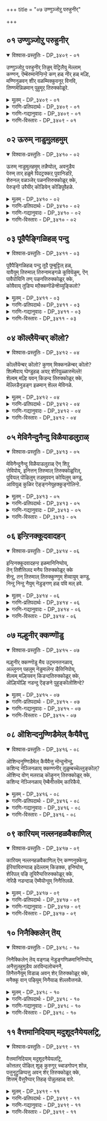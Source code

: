 +++
title = "०७ उण्णुञ्जोऱु परुहुनीर्"

+++


## ०१ उण्णुञ्जोऱु परुहुनीर्

<details open><summary>विश्वास-प्रस्तुतिः - DP_३४०९ - ०१</summary>

उण्णुञ्जोऱु परुहुनीर् तिन्नुम् वॆट्रिलैयु मॆल्लाम्  
कण्णन्, ऎम्बॆरुमानॆन्ऱिन्ऱे कण् हळ् नीर् हळ् मल्हि,  
मण्णिनुळवन् शीर् वळम्मिक्कुवनूर् विनवि,  
तिण्णमॆन्निळमान् पुहुमूर् तिरुक्कोळूरे.
</details>

<details><summary>मूलम् - DP_३४०९ - ०१</summary>

उण्णुञ्जोऱु परुहुनीर् तिन्नुम् वॆट्रिलैयु मॆल्लाम्  
कण्णन्, ऎम्बॆरुमानॆन्ऱिन्ऱे कण् हळ् नीर् हळ् मल्हि,  
मण्णिनुळवन् शीर् वळम्मिक्कुवनूर् विनवि,  
तिण्णमॆन्निळमान् पुहुमूर् तिरुक्कोळूरे.
</details>

<details><summary>गरणि-प्रतिपदार्थः - DP_३४०९ - ०१</summary>

उण्णुम् शोऱु = उण्णुव अन्नवू, परुहुम् नीर् = कुडियुव नीरू, तिन्नुम् वॆट्रिलैयुम् = मॆद्दुतिन्नुव वीळॆयदॆलॆयू, ऎल्लाम् = ऎल्लवू, कण्णन्= अत्याकर्षकनाद \(श्रीकृष्णावतारियाद\), ऎम्बॆरुमान् = भगवन्तने, ऎन्ऱु ऎन्ऱे = ऎन्नुत्त ऎन्नुत्तले, कण् हळ् = कण्णुगळल्लि, नीर् हळ् मल्हि = नीरु तुम्बि हरियुत्ता, मण्णिनुळ् = भूलोकदल्लि, अवन् = अवनु शीर् = सम्पत्तु, वळम् = सौन्दर्य, मिक्कवन् = अतिशयवागि इरुववन, ऊर् = दिव्यदेशवन्नु, विनवि = केळिकॊळ्ळुत्तले, तिण्णम् = सत्यवागियू, नन्न, इळमान् = ऎळॆयजिङ्कॆयन्तिरुव मगळु, पुहुम् ऊर् = सेरुव \(प्रवेशिसिद\) ऊरु, तिरुक्कोळूरे = तिरुक्कोळूरु ऎम्बुदे. 
</details>

<details><summary>गरणि-गद्यानुवादः - DP_३४०९ - ०१</summary>

उण्णुव अन्नवू, कुडियुव नीरू, मॆल्लुव वीळॆयवू, ऎल्लवू अत्याकर्षकनाद भगवन्तने ऎन्नुत्त ऎन्नुत्तले, कण्णुगळल्लि नीरन्नु हरिसुत्ता, भूलोकदल्लि कीर्ति सम्पत्तु सौन्दर्यादिगळु अतिशयवागिरुव अवनिरुव दिव्यदेशवन्नु केळिकॊळ्ळुत्तले, सत्यवागियू, ऎळॆयजिङ्कॆयन्तिरुव नन्न मगळु सेरिद ऊरुतिरुक्कोळूरु. 
</details>

<details><summary>गरणि-विस्तारः - DP_३४०९ - ०१</summary>

इदु तुम्ब स्वारस्यपूर्णवाद तिरुवाय् मॊऴि. इदरल्लि भगवन्तनिगू अवन भक्तनिगू इरबेकाद निकट सम्बन्धवन्नु सरळवादऒन्दु निदर्शनद मूलक तिळिसलागुत्तदॆ. 

मनुष्यनु बदुकिरलु, ओडियाडलु, कॆलस माडलु शक्तिकॊडुवन्तॆ अवनु प्रतिदिनवू अन्न नीरु- इवुगळन्नु उपयोगिसलेबेकु. शक्ति कॊडुव वस्तुगळन्नू अन्न नीरिन जॊतॆगॆ उपयोगिसबेकु. इवुगळन्नु ’धारक’ मत्तु ’पोषक’ वस्तुगळु ऎन्दु विङ्गडिसलागिदॆ. इवुगळल्लदॆ, अवनिगॆ आनन्दवन्नुण्टुमाडलु, इन्द्रियगळिगू मनस्सिगू उत्तेजनगॊळिसलु, अवनु ’भोग्य’ वस्तुगळन्नू बळसुत्तानॆ. ई धारक, पोषक, भोग्य वस्तुगळन्तॆये, सर्वविधदल्लू सर्वस्ववू भगवन्तने ऎम्ब दृढविश्वासवन्नु बॆळॆसिकॊण्डु, आजीव पर्यन्त भगवन्तनन्नु अनुभविसुत्ता बरुववने निजवाद भक्तनॆनिसुत्तानॆ. 

उण्णुव अन्नवू भगवन्तनॆ. कुडियुव नीरू भगवन्तने उण्ड बळिक जीर्णकारि ऎन्दागलि, बायि चपल ऎन्दागलि बळसुव \(वीळॆयदॆलॆ, अडकॆ, सुण्ण\) ताम्बूलवू सह भगवन्तनॆ. तानु बदुकिरुवष्टु कालवू बळसुव वस्तुगळॆल्लवू भगवत्स्वरूपवे, तानु अनुभविसुवुदु भगवन्तनन्ने ऎम्ब दृढविश्वासवन्नु भक्तनु तळॆदिरबेकु. 

ई तिरुवाय् मॊऴियल्लू ’नायकि’य तायिये तन्न मुद्दिनमगळ नडतॆयन्नु वर्णिसि हेळुत्ताळॆ. 

तायि हेळुत्ताळॆ- ऎळॆयजिङ्कॆयन्तॆ अञ्जिकॆयुळ्ळ नन्न मगळु तानु उण्णुव अन्नवू, कुडियुव नीरू, तिन्नुव ताम्बूलवू – ऎल्लवू आ भगवन्तने ऎन्दु स्वामियन्नु ऎडॆबिडदन्तॆ चिन्तिसुत्ता, अनुभविसुत्ता, नडॆदुहोदळु. अन्न, नीरु ताम्बूलगळन्नु कण्णारकण्डु, अनुभविसुवन्तॆ, भगवन्तनन्ने नेरवागि कण्डु अनुभविसुवुदक्कॆ आगलिल्लवल्ल ऎम्ब हम्बलिकॆ अवळिगॆ. तन्न ई हम्बलवन्नु पूर्तिगॊळिसिकॊळ्ळुवुदक्कॆन्दे, अवळु कण्णुतुम्ब धारॆधारॆयागि, नीरु सुरिसुत्ता, कण्डकण्डवरन्नु केळि तिळियुत्ता, सत्यवागियू अवळु तिरुक्कोळूरन्नु प्रवेशिसिदळु. 

तिरुक्कोळूरु ऎम्बुदु दक्षिणभारतद मत्तॊन्दु पुण्यक्षेत्र. अल्लि नॆलसिरुव अर्चास्वरूपियाद भगवन्तनन्नु सन्दर्शिसि तृप्तळागबेकॆम्बुदु ’नायकि’य बयकॆ.
</details>

## ०२ ऊरुम् नाडुमुलहमुम्

<details open><summary>विश्वास-प्रस्तुतिः - DP_३४१० - ०२</summary>

ऊरुम् नाडुमुलहमुम् तन्नैप्पोल्, अवनुडैय  
पेरुम् तार् हळुमे पिदट्रक्कऱ् पुवानिडऱि,  
शेरुनल् वळञ्जेर् पळनत्तिरुक्कोळूर् क्के,  
पेरुङ्गॊ उरैयीर् कॊडियेन् कॊडिपूवैहळे.
</details>

<details><summary>मूलम् - DP_३४१० - ०२</summary>

ऊरुम् नाडुमुलहमुम् तन्नैप्पोल्, अवनुडैय  
पेरुम् तार् हळुमे पिदट्रक्कऱ् पुवानिडऱि,  
शेरुनल् वळञ्जेर् पळनत्तिरुक्कोळूर् क्के,  
पेरुङ्गॊ उरैयीर् कॊडियेन् कॊडिपूवैहळे.
</details>

<details><summary>गरणि-प्रतिपदार्थः - DP_३४१० - ०२</summary>

ऊरुम् = ऊरन्नू, नादुम् = देशवन्नू, उलहमुम् = लोकवन्नू, तन्नैप्पोल् = तन्न \(निन्न\)हागॆ, अवनुडैय = अवन\(भगवन्तन\), पेरुम् = हॆसरुगळन्नू, तार् हळुमे= दिव्यलाञ्छनगळन्ने, पिदट्र = ऒदरुवुदक्कॆ, कऱ् पुवान् इडऱि= स्त्रीसहजवाद मर्यादॆगळन्नॆल्ला तॊरॆदु, शेर् नल् वळम् = कॆसरिन उत्तमवाद गद्दॆगळु, शेर् = तुम्बिरुव, पऴनम् = नीर्नॆलॆगळ, तिरुक्कोळूर् क्के = तिरुक्कोळूरिगे, पेरुम् कॊल् = सेरिहोगुत्ताळो? उरैयीर् = हेळिरि, कॊडियेन् = पापिष्ठळाद नन्न, कॊडि = मगळु, पूवैहळे = मैनाहक्किगळे. 
</details>

<details><summary>गरणि-गद्यानुवादः - DP_३४१० - ०२</summary>

मैनाहक्किगळे, पापिष्ठळाद नन्न मगळु ऊरन्नू, देशवन्नू, लोकवन्नू तन्न \(निन्न\) हागॆ अवन \(भगवन्तन\) दिव्यनामगळन्ने, दिव्यलाञ्छनगळन्ने ऒदरुवुदक्कॆ, स्त्रीसहजवाद मर्यादॆगळन्नॆल्ला तॊरॆदु, कॆसरिन उत्तमवाद गद्दॆगळु, तुम्बिद नीर्नॆलॆगळ तिरुक्कोळूरिगे सेरि होगुत्ताळो हेगो? हेळिरि. 
</details>

<details><summary>गरणि-विस्तारः - DP_३४१० - ०२</summary>

इल्लि ’नायकि’य तायि, नायकिय ऒडनाडियाद मैनाहक्किगळन्नु कुरितु हेळुत्ताळॆ. नायकिगू अवुगळिगू ऒन्दु साम्यवन्नु कण्डुकॊण्डळादीतु. हक्किगळु ऊरिन्द ऊरिगॆ, देशदिन्द देशक्कॆ, मत्तु लोकदिन्द लोकक्कॆ आनन्ददिन्द हाराडुत्ता, इम्पागि हाडुत्ता कालकळॆयुत्तवॆ. हागॆये, तन्न मगळू भगवन्तनदिव्यनामगळन्नुदिव्यलाञ्छनगळन्नू कुरितु हॊगळि हाडुत्ता ऎल्लॆल्लू सुत्ताडुत्ता, स्त्रीसहजवाद मर्यादॆयन्नॆल्ला तॊरॆदु, कालकळॆयुत्ताळो हेगो ऎन्दु तायिबयसिद्दळादीतु. 

तायि हेळुत्ताळॆ’ मैनाहक्किगळे, निम्म हागॆये नन्न मगळु भगवन्नामस्मरणॆ माडुत्ता, कीर्तिसुत्ता, लोकप्रसिद्धळागुवळॆन्दु नानु बगॆदिद्दॆ. स्त्रीसहजवाद मर्यादॆयन्नॆल्ला बिट्टुकॊट्टु, इल्लिन्द हॊरटुहोद अवळु तिरुक्कोळूरिन विशालवाद कॆसरुगद्दॆगळिन्दलू, विस्तारवाद नीर्नॆलॆगळिन्दलू सुत्तुवरिद आकर्षकवाद देवमन्दिरद सॊबगिगॆ बॆरगागि, अल्लिये उळिदु बिट्टळो हेगो? ई विषय निमगॆ तिळिदिरुवुदादरॆ, नीवु हेळुविरा?
</details>

## ०३ पूवैपैङ्गिळिहळ् पन्दु

<details open><summary>विश्वास-प्रस्तुतिः - DP_३४११ - ०३</summary>

पूवैपैङ्गिळिहळ् पन्दु तूदै पूम्बुट्टिल् हळ्,   
यावैयुम् तिरुमाल् तिरुनामङ्गळे कूवियॆऴुम्, ऎन्  
पावैपोयिनि तण् पऴनत्तिरुक्कोळूर् क्के,   
कोवैवाय् तुडिप्प मऱैक्कणॊडॆन्शॆय्युङ्किलो?
</details>

<details><summary>मूलम् - DP_३४११ - ०३</summary>

पूवैपैङ्गिळिहळ् पन्दु तूदै पूम्बुट्टिल् हळ्,   
यावैयुम् तिरुमाल् तिरुनामङ्गळे कूवियॆऴुम्, ऎन्  
पावैपोयिनि तण् पऴनत्तिरुक्कोळूर् क्के,   
कोवैवाय् तुडिप्प मऱैक्कणॊडॆन्शॆय्युङ्किलो?
</details>

<details><summary>गरणि-प्रतिपदार्थः - DP_३४११ - ०३</summary>

पूवै = मैनाहक्कि, पैकिळिहळ् = हच्चहसुरु गिळिगळु, पन्दु = चॆण्डु, तूदै = आटद कुडिकॆमडिकॆगळु, पू पुट्टिल् हळ् = हूबुट्टिगळु, यावैयुम् = ऎल्लवू, तिरुमाल् = सर्वेश्वरन \(श्रियःपतिय\), तिरुनामङ्गळे = पवित्रवाद नामगळे ऎन्दु कूवि = कूगि, ऎऴुम् = उज्जीवनगॊळ्ळुव, ऎन् पावै = नन्न मगळु, पॊय् = होगि, इनि = इन्नु, तण् = तम्पाद, पऴनम् = नीर्नॆलॆगळ, तिरुक्कोळूर् क्के = तिरुक्कोळूरिगे, कोवैवाय् = तॊण्डॆहण्निनन्तॆ चॆन्दुटिगळु, तुडिप्प = तुडियुत्तिरलु, मऴैकण्णॊडु = मळॆहनिगळन्तॆ नीरु सुरिसुत्तिरुव कण्णुगळिन्द, ऎन् शॆय्युम् कॊलो= एनु माडुत्ताळो काणॆनल्ल\! 
</details>

<details><summary>गरणि-गद्यानुवादः - DP_३४११ - ०३</summary>

मैनाहक्कि, हसुरुगिळिगळु, चॆण्डु, आटद कुडिकॆ मडिकॆगळु, हूबुट्टिगळु इवुगळॆल्लवू सर्वेश्वरनाद श्रियःपतिय पवित्रनामगळे ऎन्दु कूगि \(आनन्दिसुव\) उज्जीवनगॊळ्ळुव नन्न मगळु, इन्नू, तम्पाद नीर्नॆलॆगळ तिरुक्कोळूरिगॆ होगि, तॊण्डेहण्णिनन्थ चॆन्दुटिगळु तुडियुत्तिरलु, मळॆहनिगळन्तॆ नीरु सुरिसुत्तिरुव कण्णुगळिन्द एनु माडुत्ताळो काणॆनल्ल\! 
</details>

<details><summary>गरणि-विस्तारः - DP_३४११ - ०३</summary>

’नायकि’य तायि तन्न ऎळॆय हरॆयद मगळु तन्न बळि इद्दाग हेगॆ आनन्ददिन्द कालकळॆयुत्तिद्दळु ऎम्बुदन्नु स्मरिसिकॊळ्ळुत्ताळॆ. सण्णपुट्ट आटद सामानुगळू, मैना, गिळिगळू आग अवळिगॆ आनन्दवन्नु तरुत्तिद्दवु. 

मगळु अवुगळन्नु बदिगॊत्ति, भगवन्तन पवित्रनामगळन्नु स्मरिसुत्ता, अदरिन्दले तनगॆ उज्जीवनवॆन्दु बगॆदु \(भ्रमिसि\), अवळु तिरुक्कोळूरन्नु तलुपिदळष्टॆ. अल्लि अवळु हेगॆ कालकळॆयुत्ताळो तिळियदल्ल ऎन्दु तायि हम्बलिसुत्ताळॆ. चॆन्दुटिगळन्नु तुडिसुत्ता, कण्णीरु सुरिसुत्ता इरुवळो हेगो? 

तायि हेळुत्ताळॆ- नन्न मगळु नन्न बळियल्लिरुत्तिद्दाग, मैनाहक्कि, हसुरुगिळिगळु, आटद कुडिकॆ मडिकॆगळु, हूबुट्टिगळु – इवॆल्लवू अवळ आटाद सामग्रिगळागिद्दवु. भगवन्तन सृष्टिय ऎल्ला वस्तुगळू भगवन्तन पवित्रनामगळन्ने हेळुवुवॆन्दू, अवन बळियल्लिरुवुदरिन्द नित्यानन्दवुण्टागुवुदॆन्दू भ्रमिसिदळु. अवनल्लि अवळ मितिमीरिद प्रेमद फलवागि, अवळ कण्णुगळिन्द मळॆसुरियुवन्तॆ कण्णीरु सुरिसुत्ता, अवळ चॆन्दुटिगळन्नु तुडिसुत्ता, तिरुक्कोळूरिगॆ होदळु. अल्लि अवळु हेगॆ कालकळॆयुत्ताळो काणॆनल्ल\!

आटद वस्तुगळिन्द लभिसुवुदु अल्पसन्तोष. भगवन्नामसङ्कीर्तनॆयिन्द, भगवत्कैङ्कर्यदिन्द लभिसुवुदु उज्जीवन मत्तु महदानन्द \(नित्यानन्द\).
</details>

## ०४ कॊल्लैयॆन्बर् कॊलो?

<details open><summary>विश्वास-प्रस्तुतिः - DP_३४१२ - ०४</summary>

कॊल्लैयॆन्बर् कॊलो? कुणम् मिक्कनळॆन्बर् कॊलो?  
शिल्मैवाय् प्पॆण्डुहळ् अयऱ् शेरियुळ्ळारुमॆल्ले\!  
शॆल्वम् मल्हि यवन् किडन्द तिरुक्कोळूर् क्के,  
मॆल्लिडैनुडङ्ग इळमान् शॆल्ल मेविनळे.
</details>

<details><summary>मूलम् - DP_३४१२ - ०४</summary>

कॊल्लैयॆन्बर् कॊलो? कुणम् मिक्कनळॆन्बर् कॊलो?  
शिल्मैवाय् प्पॆण्डुहळ् अयऱ् शेरियुळ्ळारुमॆल्ले\!  
शॆल्वम् मल्हि यवन् किडन्द तिरुक्कोळूर् क्के,  
मॆल्लिडैनुडङ्ग इळमान् शॆल्ल मेविनळे.
</details>

<details><summary>गरणि-प्रतिपदार्थः - DP_३४१२ - ०४</summary>

कॊल्लै = ऎल्लॆ मीरिदवळु \(हारिबिट्टवळु; हद्दुमीरिदवळु\), ऎन्बर् कॊलो = ऎन्नुत्तारो, कुणम् मिक्कनळ् = बलु हॆच्चिन \(विलक्षण\) गुणवति, ऎन्बर् कॊलो = ऎन्नुत्तारो, शिल्लैवाय् = इतररन्नु ऎत्ति आडुव \(दूषिसुव, अपमानगॊळिसुव\) बायुळ्ळ, पॆण्डुहळ् = हॆङ्गसरु, अयल् चेरियुळ्ळारुम् = बेरॆ बीदिगळल्लिरुववरू, ऎल्ले = अय्यो, शॆल्वम् मल्हि = सौन्दर्य तुम्बि, अवन् = अवनु, किडन्द = इरुव \(पवडिसिरुव\), तिरुक्कोळूर् क्के = तिरुक्कोळूरिगे, मॆल् इडै = सण्ण नडुवु नुडङ्ग= अदुरि नोयुवन्तॆ, इळमान् = ऎळॆय जिङ्कॆयन्तॆ, शॆल्ल = होगलु, मेविनळे = प्रयत्निसिदळल्ल \(उत्साहगॊण्डळल्ल\!\).
</details>

<details><summary>गरणि-गद्यानुवादः - DP_३४१२ - ०४</summary>

इतररन्नु ऎत्ति आडुव बायुळ्ळ हॆङ्गसरू, बेरॆ बीदिगळल्लिरुववरू \(हॆङ्गसरू\) ’इवळु हद्दु मीरिदवळु’ ऎन्नुत्तारो बलु हॆच्चिन विलक्षण गुणवति’ ऎन्नुत्तारो? अय्यो\! सॊबगु तुम्बि, अवनु पवडिसिरुव तिरुक्कोळूरिगे, सण्ण नडुवुअदुरि नोयुवन्तॆ, ऎळॆय जिङ्कॆयन्तॆ, होगलु यत्निसिदळल्ल\! \(उत्साहगॊण्डळल्ल\!\).
</details>

<details><summary>गरणि-विस्तारः - DP_३४१२ - ०४</summary>

ई पाशुरदल्लि हॆङ्गसरन्नु ऎरडु बगॆयागि विङ्गडिसि हेळलागुत्तिदॆ. भगवद्विषयदल्लि पारमार्थिक जीवनदल्लि हॆच्चु आसक्ति, तिळिवळिकॆगळिल्लदवरु ऒन्दु बगॆयवरु. अवरु संसारिगळागि, सांसारिक जीवनदल्ले मुळुगि तेलतक्कवरु. तम्मन्तॆ अल्लदॆ इतर हॆङ्गळ नडतॆ स्वल्पबेरॆयादरू अवरन्नु कुरितु हळिदु, हङ्गिसि, आडि माताडतक्कवरु. 

पारमार्थिक जीवनदल्लि अल्पस्वल्पवादरू आसक्तियुळ्ळवरु, संसारिगळे आगिद्दरू, अवरु तिळिवळिकॆयुळ्ळ जन. तम्मन्तॆ यारु अल्लदॆ, नडतॆयल्लि अवरु बेरॆ रीतियल्लिद्दरू, अदन्नु अवरु सरियाद रीतियल्लि अर्थमाडिकॊळ्ळुव बुद्धियुळ्ळवरु, मत्तॊन्दु बगॆय हॆङ्गसरु.

याव पङ्गडद हॆङ्गसे आगिरलि, सामान्यवागि अवरदु ऒडकु बायि. जॊतॆ सिक्क कूडले अवरु इतररन्नु कुरितु मातनाडुव स्वभाव अवरिगॆ सहजवादद्दु. 

तायि हेळुत्ताळॆ- नन्न मगळु सॊबगु तुम्बिदवळु. बळुकुव सण्णनडुवुळ्ळवळु. ऎळॆय हरॆयद सुन्दरि. तन्न सण्ण मृदुवाद नडुवन्नु बळुकिसि नोयिसुत्ता, ऎळॆय जिङ्कॆयन्तॆ, अवळ प्रियतमनाद भगवन्तनु पवडिसिरुव तिरुक्कोळूरिगे उत्साहदिन्द मुन्नुग्गि हॊरटु होदळु. नम्मकेरिय हॆङ्गळु अवळन्नु कुरितु ’हद्दु मीरिदवळु’, ’दारि तप्पिदवळु’ ऎन्नुत्तारो? बेरॆ केरिय हॆङ्गळ हागॆ ’विलक्षण गुणवति’ ऎन्नुत्तारो? नन्न मगळ बगॆगॆ यारु एनेनॆन्नुवरो तिळियदल्ल\!
</details>

## ०५ मेविनैन्दुनैन्दु विळैयाडलुऱाळ्

<details open><summary>विश्वास-प्रस्तुतिः - DP_३४१३ - ०५</summary>

मेविनैन्दुनैन्दु विळैयाडलुऱाळ् ऎन् शिऱु  
त्तेविपोय्, इनित्तन् तिरुमाल् तिरुक्कोळूरिल्,  
पूवियल् पॊऴिलुम् तडमुववन् कोयिलुम् कण्डु,  
आवियुळ् कुळिर ऎङ्ङ्गनेयुहक्कुङ्गॊलिन्ऱे.
</details>

<details><summary>मूलम् - DP_३४१३ - ०५</summary>

मेविनैन्दुनैन्दु विळैयाडलुऱाळ् ऎन् शिऱु  
त्तेविपोय्, इनित्तन् तिरुमाल् तिरुक्कोळूरिल्,  
पूवियल् पॊऴिलुम् तडमुववन् कोयिलुम् कण्डु,  
आवियुळ् कुळिर ऎङ्ङ्गनेयुहक्कुङ्गॊलिन्ऱे.
</details>

<details><summary>गरणि-प्रतिपदार्थः - DP_३४१३ - ०५</summary>

मेवि = भगवद्गुणानुभवदल्ले ईडागि, नैन्दुनैन्दु = बहळवागि कॊरगि कॊरगि, विळैयाडल् उऱाळ् = आटवाडुवुदक्कू इष्टपडदवळागि, ऎन् शिऱु तेवि = नन्न चिक्कदेवियु, इनि = इन्नु, तन् तिरुमाल् = तन्न स्वामियाद श्रियःपतिय, तिरुक्कॊळूरिल् = तिरुक्कोळूरिनल्लि, पू इयल् = हूबिडुवुदे स्वभाववागि उळ्ळ, पॊऴिलुम् = उपवनगळन्नू, तडमुम् =तटाकगळन्नू, अवन् कोयिलुम् = अवन दिव्यमन्दिरवन्नू, कण्डु = कण्डु, आवि उळ् कुळिर = प्राणवू अन्तरङ्गवू तम्पडरलु, ऎङ्ङने = हेगॆ, उहक्कूम् कॊल् = उत्साहगॊळ्ळुवळो, इन्ऱी = ईगले. 
</details>

<details><summary>गरणि-गद्यानुवादः - DP_३४१३ - ०५</summary>

नन्न चिक्कदेवियु भगवद्गुणानुभवदल्ले ईडागि, कॊरगि कॊरगि, आटवाडुवुदक्कू इष्टपडदवळागि, इन्नु, तन्न स्वामियाद श्रियःपतिय तिरुक्कोळूरिनल्लि हूबिडुवुदे स्वभाववागि उळ्ळ उपवनगळन्नू, तटाकगळन्नू, अवन देवमन्दिरवन्नू कण्डु, \(अवळ\) प्राणवू अन्तरङ्गवू तम्पडरलु अदु हेगॆ उत्सहगॊळ्ळुवळो ईग काणॆनल्ल\! 
</details>

<details><summary>गरणि-विस्तारः - DP_३४१३ - ०५</summary>

तायि हम्बलिसुत्ताळॆ- ऎळॆय हरॆयदवळादरू उत्तमवाद ज्ञानभक्ति वैराग्यगळन्नुळ्ळ, चिक्कदेवतॆये आदवळु नन्न मगळु. आ वयस्सिगॆ तक्क हागॆ अवळु तन्न जॊतॆगातिगळॊडगूडि आटगळन्नाडलु स्वल्पवू आसक्तिगॊळ्ळलिल्ल. भगवद्गुणानुभवदल्लिये ईडागि, कॊरगि, कॊरगि, कृशवादळु. नम्मन्नॆल्ला दूरमाडि तन्न स्वामियाद श्रियःपतिय तिरुक्कोळूरिगे होदळु. अल्लि ऎडॆबिडदन्तॆ हूबिडुव उपवनगळन्नू, तिळिनीरिन तटाकगळन्नू, स्वामिय देवमन्दिरवन्नू कण्डु अवळ प्राणवू मनस्सू तम्पु कण्डिरबेकु\! अल्लि अवळु हेगॆ आनन्दिसुवळो\! अदन्नु नोडि आनन्दिसुव भाग्य ननगिल्लवल्ल\!
</details>

## ०६ इन्ऱिनक्कूदवादहन्

<details open><summary>विश्वास-प्रस्तुतिः - DP_३४१४ - ०६</summary>

इन्ऱिनक्कूदवादहन्ऱ इळमानिनिप्पोय्,  
तॆन् तिशैत्तिलद मनैय तिरुक्कोळूर् क्के  
शॆन्ऱु, तन् तिरुमाल् तिरुक्कुण्णुम् शॆव्वायुम् कण्डु,  
निन्ऱु निन्ऱु नैयुम् नॆडुङ्गण् हळ् पवि मल् हवे.
</details>

<details><summary>मूलम् - DP_३४१४ - ०६</summary>

इन्ऱिनक्कूदवादहन्ऱ इळमानिनिप्पोय्,  
तॆन् तिशैत्तिलद मनैय तिरुक्कोळूर् क्के  
शॆन्ऱु, तन् तिरुमाल् तिरुक्कुण्णुम् शॆव्वायुम् कण्डु,  
निन्ऱु निन्ऱु नैयुम् नॆडुङ्गण् हळ् पवि मल् हवे.
</details>

<details><summary>गरणि-प्रतिपदार्थः - DP_३४१४ - ०६</summary>

इन्ऱु = इन्दु, ऎनक्कु = ननगॆ, उदवाद = ऒदगद, अहन्ऱ = \(नन्नन्नु बिट्टु\) अगलिरुव, इळमान् = ऎळॆय जिङ्कॆयु, इनि =इन्नु, पोय् = होगि, तॆन् तिशै = दक्षिण दिक्किगॆ, तिलदम् अनैय = तिलकदन्तॆ इरुव, तिरुक्कोळूर् क्के = तिरुक्कोळूरिगे, शॆन्ऱु = होगि, तन् तिरुमाल् = तन्न स्वामिय तिरुक्कण्णुम् = श्रेष्ठवाद कण्णुगळन्नू, शॆव्वायुम् = चॆन्दुटियन्नू, कण्डु = कण्डवळागि, निन्ऱुनिन्ऱु = निन्तुनिन्तु, नैयुम् = कृशगॊळ्ळुवळो \(कॊरगुवळो\), नॆडु कण् हळ् = विशालवाद कण्णुगळु, पनि मल् हवे = नीरु सुरिसुत्तले. 
</details>

<details><summary>गरणि-गद्यानुवादः - DP_३४१४ - ०६</summary>

इन्दु ननगॆ ऒदगदॆ नन्नन्नु बिट्टु अगलिरुव ऎळॆय जिङ्कॆयु इन्नु होगि, दक्षिणदिक्किगॆ तिलकदन्तिरुव तिरुक्कोळूरिगेहोगि, तन्न स्वामिय दिव्यवाद कण्णुगळन्नू चॆन्दुटियन्नू कण्डवळागि, निन्तुनिन्तु कॊरगि \(बडवागुवळो\) विशालवाद कण्णुगळु नीरु सुरिसुत्तले. 
</details>

<details><summary>गरणि-विस्तारः - DP_३४१४ - ०६</summary>

तायि हम्बलिसुत्ताळॆ- ऎळॆय जिङ्कॆयन्थ नन्न मगळु. ननगॆ सहायकळागि ऒदगिबरदन्तॆ नन्नन्नु अगलिदळु, दक्षिणदिक्किगॆ तिलकप्रायवाद तिरुक्कोळूरिगॆ होदळु. अल्लि, तानु मॆच्चिकॊण्ड स्वामिय दिव्यवाद कण्णुगळन्नू, चॆन्दुटियन्नू कण्डवळागि, स्वामिय सम्मुखदल्लि निन्तुनिन्तु, कण्णीरुसुरिसुत्ता, कॊरगि बडवागुवळो? 

हिन्दिन पाशुरदल्लि अवळु हेगिद्दाळो ऎन्दु कॊरगुत्तिद्द तायि, तन्न मनदल्लि अवळु आनन्दवन्नु अनुभविसुवळॆन्दू, तनगॆ अदन्नु कण्डु सन्तसिसुव भाग्यविल्लवॆन्दळष्टॆ. इल्लि, तन्न मगळु भगवन्तन सम्मुखदल्लि निन्तुनिन्तु सॊरगुत्ताळॆ ऎम्ब सङ्कटवन्नु हेळुत्ताळॆ. 

भगवन्तनु कटाक्षिसुववरॆगू चेतननु ऎष्टॆष्टु हम्बलिसिदरू प्रयोजन कडमॆ ऎम्बुदन्नु हेळुत्तिरुबहुदॆनिसुत्तदॆ. आदरॆ, भागवत्कृपॆगागिये अवनु शतप्रयत्न माडलेबेकल्लवॆ?
</details>

## ०७ मल्हुनीर् क्कण्णॊडु

<details open><summary>विश्वास-प्रस्तुतिः - DP_३४१५ - ०७</summary>

मल्हुनीर् क्कण्णॊडु मैय उट्रमनत्तनळाय्,  
अल्लुनन् पहलुम् नॆडुमालॆन्ऱ ऴैत्तिनिपोय्,  
शॆल्वम् मल्हियवन् किडन्दतिरुक्कोळूर् क्के,   
ऒल्हियॊल्हि नडन्दु ऎङ्ङने पुहुङ्कॊलॊशिन्दे?
</details>

<details><summary>मूलम् - DP_३४१५ - ०७</summary>

मल्हुनीर् क्कण्णॊडु मैय उट्रमनत्तनळाय्,  
अल्लुनन् पहलुम् नॆडुमालॆन्ऱ ऴैत्तिनिपोय्,  
शॆल्वम् मल्हियवन् किडन्दतिरुक्कोळूर् क्के,   
ऒल्हियॊल्हि नडन्दु ऎङ्ङने पुहुङ्कॊलॊशिन्दे?
</details>

<details><summary>गरणि-प्रतिपदार्थः - DP_३४१५ - ०७</summary>

मल् हु नीर् कण्णॊडु = नीरु सुरियुत्तिरुव कण्णुगळिन्दलू, मैयल् उट्र मनत्तनळाय् = अत्यन्त अतिशयवाद व्यामोहद मनदवळागि, अल्लुम् नल् पहलुम् = रात्रियू ऒळ्ळॆय हगलू, नॆडुमाल् ऎन्ऱु = सर्वेश्वर ऎन्दु अऴैत्तु =कूगि करॆदु, इनि पोय् = इन्नु होगि, शॆल्वम्मल्हि = सौन्दर्य तुम्बिरुव अवन् किडन्द = अवन पवडिसिरुव, तिरुक्कोळूर् क्के = तिरुक्कोळूरिगॆन्दे, ऒल्हि ऒल्हि नडन्दु= सॊरगिसॊरगि नडॆदु, ऎङ्ङने = हेगॆ, पुहुम् कॊल् ऒशिन्दे = कृशगॊण्डु सेरुवळो? 
</details>

<details><summary>गरणि-गद्यानुवादः - DP_३४१५ - ०७</summary>

नीरु सुरिसुव कण्णुगळिन्दलू, अत्यन्त अतिशयआद व्यामोहद मनदवळागि, ऒळ्ळॆय हगलू रात्रियू ’सर्वेश्वर’ \(श्रीमन्नारायण\) ऎन्दु कूगि करॆदु, इन्नु होगि सौन्दर्यतुम्बिरुव अवनु पवडिसिरुव तिरुक्कोळूरिगॆन्दे सॊरगि सॊरगि नडॆदु, कृशगॊण्डु हेगॆ सेरुवळो? 
</details>

<details><summary>गरणि-विस्तारः - DP_३४१५ - ०७</summary>

ई पाशुरदल्लि, तायि तन्न मगळु तन्नॊडनॆ इद्दाग हेगॆ भगवन्तनल्लि अतिशयवाद व्यामोहगॊण्डु, अवनन्नु ऎडॆबिडदन्तॆ स्मरिसुत्ता, अवन दिव्यनामगळन्नु कीर्तिसुत्ता, कण्णीरु सुरिसुत्ता बडवादळॆन्दू, बळिक अवळु तन्नन्नु तॊरॆदु, तिरुक्कोळूरिनॆङ्गे, दिव्यसुन्दरनाद अवनु पवडिसिरुवॆडॆगॆ हेगॆ सॊरगुत्ता नडॆदु हॊरटळॆन्दू, कृशगॊण्ड अवळु आ दिव्यक्षेत्रवन्नु हेगॆ सेरुवळो ऎन्दु हम्बलिसुत्तिद्दाळॆ.
</details>

## ०८ ऒशिन्दनुण्णिडैमेल् कैयैवैत्तु

<details open><summary>विश्वास-प्रस्तुतिः - DP_३४१६ - ०८</summary>

ऒशिन्दनुण्णिडैमेल् कैयैवैत्तु नॊन्दुनॊन्दु,  
कशिन्द नॆञ्जिनळाय् क्कण्णनीर् तुळुम्बच्चॆल्लुङ्कॊल्?   
ऒशिन्द वॊण् मलराळ् कॊऴुनन् तिरुक्कोळूर् क्के,  
कशिन्द नॆञ्जिनळाय् ऎम्बैनीत्तवॆम् कारिकैये.
</details>

<details><summary>मूलम् - DP_३४१६ - ०८</summary>

ऒशिन्दनुण्णिडैमेल् कैयैवैत्तु नॊन्दुनॊन्दु,  
कशिन्द नॆञ्जिनळाय् क्कण्णनीर् तुळुम्बच्चॆल्लुङ्कॊल्?   
ऒशिन्द वॊण् मलराळ् कॊऴुनन् तिरुक्कोळूर् क्के,  
कशिन्द नॆञ्जिनळाय् ऎम्बैनीत्तवॆम् कारिकैये.
</details>

<details><summary>गरणि-प्रतिपदार्थः - DP_३४१६ - ०८</summary>

ऒशिन्द = कृशगॊण्ड, नुण् इडैमेल् = सण्ण नडुविन मेलॆ, कैयै वैत्तु कैयन्निट्टुकॊण्डु, नॊन्दु नॊन्दु = बहळवागि नॊन्दवळागि, कशिन्द नॆञ्जिनळाय् = उद्वेगदिन्द तुम्बिद मनदवळागि, कण्णनीर् तुळुम्ब = कण्णुगळल्लि नीरन्नु तुम्बि सुरिसुत्ता, शॆल्लुम् कॊल् = नडॆदुहोगुत्ताळे हेगो? ऒशिन्द= नाचिगॆयिन्द कूडिद, ऒण् मलराळ् = गॊबगिन हूविनवळाद \(लक्ष्मीदेविय\), कॊऴुनन् = पतिय, तिरुक्कोळूर् क्के = तिरुक्कोळूरिगॆन्दे, कशिन्द नॆञ्जिनळाय् = करगिद मनदवळागि, ऎम्मै = नम्मन्नु, नीत्त = बिट्टुहोद, ऎम् = नम्म, कारिकैये = दिव्यसुन्दरियाद नन्न मगळु. 
</details>

<details><summary>गरणि-गद्यानुवादः - DP_३४१६ - ०८</summary>

नाचिकॆयिन्द कूडिद सॊबगिन हूविनवळाद लक्ष्मीदेविय पतिय तिरुक्कोळूरिगॆन्दे, करगिद मनदवळागि, नम्मन्नु बिट्टु होद नम्म दिव्यसुन्दरियाद नन्न मगळु कृशगॊण्ड सण्ण नडुविन मेलॆ कैयन्निट्टुगॊण्डु, नॊन्दु नॊन्दु, उद्वेगगॊण्डवळागि, कण्णुगळल्लि नीरन्नु तुम्बि सुरिसुत्ता, नडॆदुहोगुत्ताळो हेगो? 
</details>

<details><summary>गरणि-विस्तारः - DP_३४१६ - ०८</summary>

हिन्दिन पाशुरद हागॆये, तायियु हम्बलिसुवुदन्नु इल्लियू काणबहुदु. तिरुक्कोळूरन्नु सेरिद्दरन्तु सन्तोषवॆ इल्लवादरॆ हेगॆ? ऎम्बुदे तायिय योचनॆ. 

तायि हेळुत्ताळॆ- सुन्दरियाद नन्न मगळु लक्ष्मीवल्लभनाद भगवन्तनु नॆलसिरुव तिरुक्कोळूरिगॆन्दे इल्लिन्द, नम्मन्नगलि हॊरटळु. अवळ मनस्सु उद्वेगगॊण्डित्तु. मैबडवागित्तु. मॊदले सण्णनडु अवळदु. कृशगॊण्डु इन्नू सण्णदागिद्द अदर मेलॆ कैयन्निट्टुकॊण्डु, कण्णुगळल्लि नीरन्नु तुम्बिहरिसुत्ता, नॊन्दुनॊन्दु, नडॆदु होगिरबेकु. अय्यो\!
</details>

## ०९ कारियम् नल्लनहळवैकाणिल्

<details open><summary>विश्वास-प्रस्तुतिः - DP_३४१७ - ०९</summary>

कारियम् नल्लनहळवैकाणिल् ऎन् कण्णनुक्कॆन्ऱु,  
ईरियायिरुप्पाळ् इदॆल्लाम् किडक्क, इनिप्पोय्,  
शेरिपल् पऴि तूयिरैप्पत्तिरुक्कोळूर् क्के,   
नेरिऴै नडन्दाळ् ऎम्मैयॊन्ऱुम् निनैत्तिलळे.
</details>

<details><summary>मूलम् - DP_३४१७ - ०९</summary>

कारियम् नल्लनहळवैकाणिल् ऎन् कण्णनुक्कॆन्ऱु,  
ईरियायिरुप्पाळ् इदॆल्लाम् किडक्क, इनिप्पोय्,  
शेरिपल् पऴि तूयिरैप्पत्तिरुक्कोळूर् क्के,   
नेरिऴै नडन्दाळ् ऎम्मैयॊन्ऱुम् निनैत्तिलळे.
</details>

<details><summary>गरणि-प्रतिपदार्थः - DP_३४१७ - ०९</summary>

कारियम् = विषय \(वस्तु\), नल्लनहळ् = ऒळ्ळॆयवु, अवै काणिल् = अवुगळन्नु कण्डरॆ, ऎन् कण्णनुक्कु ऎन्ऱु = नन्न आकर्षकनिगॆ \(कृष्णपरमात्मनिगॆ\), ऎन्दु, ईरियाय् = करगिद मनस्सिनवळागि, इरुप्पाळ् = इरुववळु, इदु ऎल्लाम् = इदॆल्ला, किडक्क = बिद्दिरलागि, इनि पोय् = इन्नु \(इल्लिन्द\) होगि, शेरि = केरियजन, पल् पऴि = हलवारु निन्दनॆगळन्नु, तूय् इरैप्प = शुद्धवागि घोषिसुत्तिरलु, तिरुक्कोळूर् क्के = तिरुक्कोळूरिगे, नेर् इऴि = तक्क आभरणगळन्नु धरिसिदवळु, नडन्दाळ् = नडॆदळु, ऎम्मै = नम्मन्नु, ऒन्ऱुम् = स्वल्पवू, निनैत्तु इलळे = स्मरिसिकॊळ्ळळल्ल\! 
</details>

<details><summary>गरणि-गद्यानुवादः - DP_३४१७ - ०९</summary>

ऒळ्ळॆय विषय वस्तुगळन्नु कण्डरॆ, नन्न आकर्षकनिगॆ \(कृष्णनिगॆ\) ऎन्दु करगिद मनदवळागि इरुववळु, इदॆल्ला बिद्दिरलागि, इन्नु होगि, केरियजन हलवारु निन्दनॆगळन्नु शुद्धवागि घोषिसुत्तिरलागि, आभरणगळन्नु तक्क हागॆ धरिसिदवळागि, तिरुक्कोळूरिगे नडॆदळु, नम्मन्नु स्वल्पवू स्मरिसिकॊळ्ळळल्ल\!
</details>

<details><summary>गरणि-विस्तारः - DP_३४१७ - ०९</summary>

तायि हम्बलिसुत्ताळॆ- याव सुन्दरवाद, इष्टवाद, आकर्षकवाद वस्तुवन्नु कण्डरू, नन्न मगळु ’इदु नन्न आकर्षकनिगॆ, नन्न कृष्णनिगॆ’ ऎन्दु, करगिद मनस्सिनिन्द हेळुत्तिद्दळल्ल\! इन्थ ऎल्ल बगॆय वस्तुगळन्नू इल्लिये तॊरॆदु, केरिय जनर नानाबगॆय निन्दनॆगळन्नू लॆक्किसदॆ, तनगॆ योग्यवाद पूर्णप्रेमवन्नु ऒडवॆयन्नागि धरिसि, तिरुक्कोळूरिगे हॊरटुहोदळल्ल\! नम्मन्नॆल्ला स्वल्पवू स्मरिसदॆ मरॆतेबिट्टळल्ल\! 

प्रपम्पचल्लि ऎन्तॆन्थ आकर्षक वस्तुगळो, उपयुक्तवाद भोगभाग्यगळो इद्दरू सह, अवुगळन्नॆल्ला दूरमाडि, भगवन्तनॊब्बने निजवाद भोग्यवस्तुवॆन्दु तिळिदु, अदरन्तॆये नडॆदुकॊळ्ळुववनु निजभक्त. 

भक्तनिगॆ योग्यवाद आभरणवॆन्दरॆ, इन्द्रियगळल्लू मनस्सिनल्लू ऎडॆबिडदन्तॆ तुम्बिकॊण्डिरुव भगवद्गुणानुभववे.
</details>

## १० निनैक्किलेन् तॆय्

<details open><summary>विश्वास-प्रस्तुतिः - DP_३४१८ - १०</summary>

निनैक्किलेन् तॆय् वङ्गळ् नॆडुङ्गणिळमानिनिप्पोय्,  
अनैत्तुलहुमुडैय अरविन्दलोचननै,  
तिनैत्तनैयुम् विडाळ् अवन् शेर् तिरुक्कोळूर् क्के,   
मनैक्कू वान् पऴियुम् निनैयाळ् शॆल्लवैत्तनळे.
</details>

<details><summary>मूलम् - DP_३४१८ - १०</summary>

निनैक्किलेन् तॆय् वङ्गळ् नॆडुङ्गणिळमानिनिप्पोय्,  
अनैत्तुलहुमुडैय अरविन्दलोचननै,  
तिनैत्तनैयुम् विडाळ् अवन् शेर् तिरुक्कोळूर् क्के,   
मनैक्कू वान् पऴियुम् निनैयाळ् शॆल्लवैत्तनळे.
</details>

<details><summary>गरणि-प्रतिपदार्थः - DP_३४१८ - १०</summary>

निनैक्किलेन् = \(हीगागुवुदॆन्दु\) नानु स्वल्पवू योचिसिरलिल्ल, तॆय् वङ्गळ् = दैवगळे, नॆडुकण् = विशालवाद कण्णुगळ, इळमान् = ऎळॆय जिङ्कॆयु \(नन्न मगळु\), इनि पोय् = इन्नु होगि, अनैत्तु उलहुम् उडैय = समस्त लोकगळन्नू उळ्ळ, अरविन्द लोचननै = अरविन्दलोचननन्नु, तिनैत्तु अनैयुम् विडाळ् = ऎळ्ळष्टु अल्पकालवू बिडळु, अवन् शेर् = अवनु नॆलसिरुव, तिरुक्कोळूर् क्के = तिरुक्कोळूरिगे, मनैक्कू = मनॆतनक्कॆ बरुव, वान् पऴियुम् = बलु दॊड्ड अपवादवन्नू, निनैयाळ् = नॆनॆयळु, शॆल्लवैत्तनळे= हॊरटे होदळल्ल. 
</details>

<details><summary>गरणि-गद्यानुवादः - DP_३४१८ - १०</summary>

दैवगळे, हीगागुवुदॆन्दु नानु स्वल्पवू योचिसिरलिल्ल. विशालवाद कण्णुगळ ऎळॆय जिङ्कॆयु \(नन्न मगळु\) इन्नू होगि, समस्तलोकगळू उळ्ळ अरविन्दलोचननन्नु ऎळ्ळष्टु अल्पकालवू बिडळु. मनॆतनक्कॆ बरुव भारि अपवादवन्नू नॆनॆयदॆ, अवनु नॆलसिरुव तिरुक्कोळूरिगॆ हॊरटेहोदळल्ल\!
</details>

<details><summary>गरणि-विस्तारः - DP_३४१८ - १०</summary>

तायि हेळुत्ताळॆ- विशालवाद कण्णुगळुळ्ळ ऎळॆय जिङ्कॆयन्तॆ बॆदरुव स्वभावद नन्न ऎळॆय हरॆयद मगळु ऒण्टियागि, तन्न मनॆबिट्टु होगुवुदरिन्द, मनॆतनद गौरववन्नु कळॆयुवुदल्लदॆ, शाश्वतवाद अपख्यातियन्नु अदक्कॆ हॊरिसिदन्तागुवुदिल्लवे? अदु यावुदन्नू लॆक्किसदॆ, अवळु तिरुक्कोळूरिगॆ हॊरटुहोदळल्ल\! समस्तलोकगळिगू आधारनागि, अरविन्दलोचननागिरुव सर्वेश्वरनन्ने नम्बि, ऎडॆबिडदन्तॆ सेवॆ माडुवुदक्कागि अवळु तिरुक्कोळूरिगॆ होदद्दु. नन्न दौर्भाग्य ऎन्थाद्दु कण्डिरा\! 

भगवन्तनन्ने तन्न सर्वस्ववॆन्दु नम्बि नडॆदुकॊळ्ळुव भक्तनिगॆ अवन हॊरतु बेरॆ यावुदू बेडवागुत्तदॆ. भगवन्तनॊब्बने नित्यनॆन्दू, मिक्कॆल्लवू नश्वरवॆन्दू नम्बि, अवनन्नु दृढवागि आश्रयिसि, नित्यानन्दवन्नु अवनु सूरॆगॊळ्ळुत्तानॆ. हीगिरुवाग, अवनिगॆ ख्याति, अपख्यातिगळगॊडवॆयुण्टॆ?
</details>

## ११ वैत्तमानिदियाम् मदुशूदनैयेयलट्रि,

<details open><summary>विश्वास-प्रस्तुतिः - DP_३४१९ - ११</summary>

वैत्तमानिदियाम् मदुशूदनैयेयलट्रि,  
कॊत्तलर् पॊऴिल् शूऴ् कुरुगूर् च्चाडगोपन् शॊन्न,  
पत्तुनूट्रुळिप्पत्तु अवन् शेर् तिरुक्कोळूर् क्के,  
शित्तम् वैत्तुरैप्पार् तिहऴ् पॊन्नुलहाळ् वारे.
</details>

<details><summary>मूलम् - DP_३४१९ - ११</summary>

वैत्तमानिदियाम् मदुशूदनैयेयलट्रि,  
कॊत्तलर् पॊऴिल् शूऴ् कुरुगूर् च्चाडगोपन् शॊन्न,  
पत्तुनूट्रुळिप्पत्तु अवन् शेर् तिरुक्कोळूर् क्के,  
शित्तम् वैत्तुरैप्पार् तिहऴ् पॊन्नुलहाळ् वारे.
</details>

<details><summary>गरणि-प्रतिपदार्थः - DP_३४१९ - ११</summary>

वैत्त = भद्रवागि इरिसिरुव \(कापाडिकॊण्डु बरुव\), मानिदियम् = महानिधियागिरुव, मदुशूदनैये = मधुसूदननन्ने, अलट्रि = कूगि करॆयुत्ता, कॊत्तु अलर् = गॊञ्चलुगॊञ्चलागि अरळिरुव हूगळ पॊऴिल् शूऴ् = उपवनगळिन्द सुत्तुवरिद, कुरुगूर् = तिरुक्कूरुहूरिन, शडहोपन्शॊन्न = शठगोपनुहेळिद \(नम्माळ्वाररु हेळिद\), पत्तुनूट्रुळ् = हत्तुनूरुगळल्लि \(ऒन्दु साविर पाशुरगळल्लि\), इ-पत्तु = ई हत्तु पाशुरगळु, अवन् शेर् = अवनु नॆलसिरुव, तिरुक्कोळूर् क्के = तिरुक्कोळूरिगे, शित्तम् वैत्तु = चित्तवन्निट्टु, उरैप्पार् = हेळुववरु, तिहऴ्= हॊळॆयुव, पोन् उलहु = चिन्नद लोकवन्नु \(परमपदवन्नु\),आळ् वारे = आळुववरे आगुत्तारॆ. 
</details>

<details><summary>गरणि-गद्यानुवादः - DP_३४१९ - ११</summary>

भद्रवागि इरिसि कापाडिकॊण्डु बरुव महानिधियागिरुव मधुसूदननन्ने कूगि करॆयुत्ता, गॊञ्चलु गॊञ्चलागि अरळिरुव हूगळ उपवनगळिन्द सुत्तुवरिदिरुव तिरुक्कूरुहूरिन शठगोपनु\(नम्माळ्वाररु\) हेळिद ऒन्दु साविर पाशुरगळल्लि ई हत्तन्नु अवनु नॆलसिरुव तिरुक्कोळूरिगे सम्बन्धिसिद्दन्नु चित्तवन्निट्टु हेळुववरु हॊळॆयुव चिन्नद लोकवन्नु\(परमपदवन्नु\) आळुववरे आगुत्तारॆ. 
</details>

<details><summary>गरणि-विस्तारः - DP_३४१९ - ११</summary>

प्रकृतिरम्यवाद तिरुक्कूरुहूरिन निवासियाद शठगोपनु \(नम्माळ्वाररु\) अत्यन्त बॆलॆबाळुव महानिधियन्तॆ भद्रवागि अन्तरङ्गदल्लि इरिसि, कापाडिकॊण्डु बरुव सर्वेश्वरनन्नु कुरितु ऒन्दु साविर पाशुरगळल्लि कॊण्डाडिद्दानॆ. अवुगळल्लि ई हत्तु पाशुरगळु तिरुक्कोळूरिनल्लि अर्चास्वरूपियागि नॆलसिरुव मधुसूदननाद भगवन्तनन्नु हॊगळि हाडुवुवु. आ अर्चावतारियाद भगवन्तनल्ले दृढवागि चित्तविट्टु, ई हत्तु पाशुरगळन्नु ऒम्मनदिन्द हाडि भगवन्तनन्नु कॊण्डाडुववरु तप्पदॆ परमपदवन्नु सेरुत्तारॆ मत्तु अल्लिनवाल्लि मान्यरागुत्तारॆ. हीगिदॆ ई तिरुवाय् मॊऴिय फलश्रुति.
</details>
